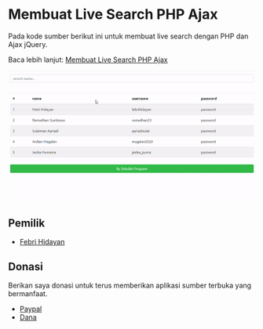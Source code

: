 # Membuat Live Search PHP Ajax
Pada kode sumber berikut ini untuk membuat live search dengan PHP dan Ajax jQuery.

Baca lebih lanjut: [Membuat Live Search PHP Ajax](https://sekolahprogram.com/@febrihidayan/membuat-live-search-php-ajax)

![hasil](hasil.gif)

## Pemilik
- [Febri Hidayan](https://github.com/febrihidayan)

## Donasi
Berikan saya donasi untuk terus memberikan aplikasi sumber terbuka yang bermanfaat.
- [Paypal](https://paypal.me/febrihidayan)
- [Dana](https://link.dana.id/qr/2d6by546)